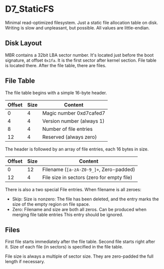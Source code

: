 D7_StaticFS
===========

Minimal read-optimized filesystem. Just a static file allocation table on disk. Writing is slow and unpleasant, but possible. All values are little-endian.

## Disk Layout

MBR contains a 32bit LBA sector number. It's located just before the boot signature, at offset `0x1fa`. It is the first sector after kernel section. File table is located there. After the file table, there are files.

## File Table

The file table begins with a simple 16-byte header.

Offset | Size | Content
-------|------|--------
0      |    4 | Magic number 0xd7cafed7
4      |    4 | Version number (always 1)
8      |    4 | Number of file entries
12     |    4 | Reserved (always zero)

The header is followed by an array of file entries, each 16 bytes in size.

Offset | Size | Content
-------|------|--------
0      |   12 | Filename (`[a-zA-Z0-9_]+`, Zero-padded)
12     |    4 | File size in sectors (zero for empty file)

There is also a two special File entries. When filename is all zeroes:
* Skip: Size is nonzero: The file has been deleted, and the entry marks the size of the empty region on file space.
* Zero: Filename and size are both all zeros. Can be produced when merging file table entries This entry should be ignored.

## Files

First file starts immediately after the file table. Second file starts right after it. Size of each file (in sectors) is specified in the file table.

File size is always a multiple of sector size. They are zero-padded the full length if necessary.
